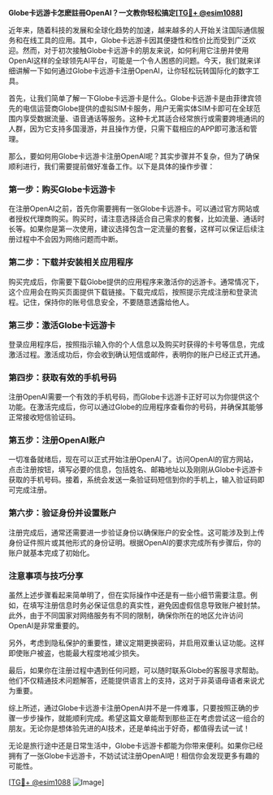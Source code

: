 **Globe卡远游卡怎麽註冊OpenAI？一文教你轻松搞定[[TG💪+ @esim1088](https://t.me/s/esim1088)]**

近年来，随着科技的发展和全球化趋势的加速，越来越多的人开始关注国际通信服务和在线工具的应用。其中，Globe卡远游卡因其便捷性和性价比而受到广泛欢迎。然而，对于初次接触Globe卡远游卡的朋友来说，如何利用它注册并使用OpenAI这样的全球领先AI平台，可能是一个令人困惑的问题。今天，我们就来详细讲解一下如何通过Globe卡远游卡注册OpenAI，让你轻松玩转国际化的数字工具。

首先，让我们简单了解一下Globe卡远游卡是什么。Globe卡远游卡是由菲律宾领先的电信运营商Globe提供的虚拟SIM卡服务，用户无需实体SIM卡即可在全球范围内享受数据流量、语音通话等服务。这种卡尤其适合经常旅行或需要跨境通讯的人群，因为它支持多国漫游，并且操作方便，只需下载相应的APP即可激活和管理。

那么，要如何用Globe卡远游卡注册OpenAI呢？其实步骤并不复杂，但为了确保顺利进行，我们需要提前做好准备工作。以下是具体的操作步骤：

### 第一步：购买Globe卡远游卡

在注册OpenAI之前，首先你需要拥有一张Globe卡远游卡。可以通过官方网站或者授权代理商购买。购买时，请注意选择适合自己需求的套餐，比如流量、通话时长等。如果你是第一次使用，建议选择包含一定流量的套餐，这样可以保证后续注册过程中不会因为网络问题而中断。

### 第二步：下载并安装相关应用程序

购买完成后，你需要下载Globe提供的应用程序来激活你的远游卡。通常情况下，这个应用会在购买页面提供下载链接。下载完成后，按照提示完成注册和登录流程。记住，保持你的账号信息安全，不要随意透露给他人。

### 第三步：激活Globe卡远游卡

登录应用程序后，按照指示输入你的个人信息以及购买时获得的卡号等信息，完成激活过程。激活成功后，你会收到确认短信或邮件，表明你的账户已经正式开通。

### 第四步：获取有效的手机号码

注册OpenAI需要一个有效的手机号码，而Globe卡远游卡正好可以为你提供这个功能。在激活完成后，你可以通过Globe的应用程序查看你的号码，并确保其能够正常接收短信验证码。

### 第五步：注册OpenAI账户

一切准备就绪后，现在可以正式开始注册OpenAI了。访问OpenAI的官方网站，点击注册按钮，填写必要的信息，包括姓名、邮箱地址以及刚刚从Globe卡远游卡获取的手机号码。接着，系统会发送一条验证码短信到你的手机上，输入验证码即可完成注册。

### 第六步：验证身份并设置账户

注册完成后，通常还需要进一步验证身份以确保账户的安全性。这可能涉及到上传身份证件照片或其他形式的身份证明。根据OpenAI的要求完成所有步骤后，你的账户就基本完成了初始化。

### 注意事项与技巧分享

虽然上述步骤看起来简单明了，但在实际操作中还是有一些小细节需要注意。例如，在填写注册信息时务必保证信息的真实性，避免因虚假信息导致账户被封禁。此外，由于不同国家对网络服务有不同的限制，确保你所在的地区允许访问OpenAI是非常重要的。

另外，考虑到隐私保护的重要性，建议定期更换密码，并启用双重认证功能。这样即使账户被盗，也能最大程度地减少损失。

最后，如果你在注册过程中遇到任何问题，可以随时联系Globe的客服寻求帮助。他们不仅精通技术问题解答，还能提供语言上的支持，这对于非英语母语者来说尤为重要。

综上所述，通过Globe卡远游卡注册OpenAI并不是一件难事，只要按照正确的步骤一步步操作，就能顺利完成。希望这篇文章能帮到那些正在考虑尝试这一组合的朋友。无论你是想体验先进的AI技术，还是单纯出于好奇，都值得去试一试！

无论是旅行途中还是日常生活中，Globe卡远游卡都能为你带来便利。如果你已经拥有了一张Globe卡远游卡，不妨试试注册OpenAI吧！相信你会发现更多有趣的可能性。

[[TG💪+ @esim1088](https://t.me/s/esim1088) ![Image](https://i.postimg.cc/4NQfJmqS/Snipaste-2025-05-13-00-14-12.png)]